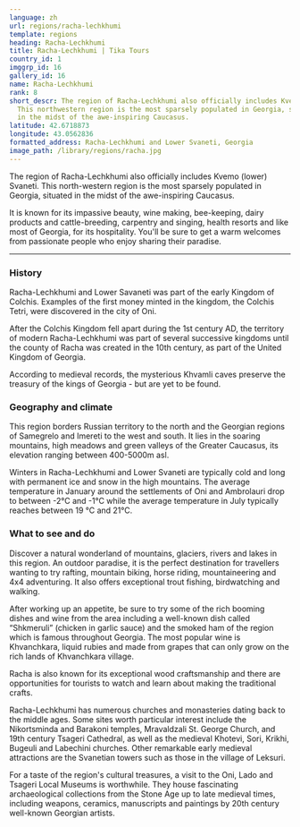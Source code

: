 ```yaml
---
language: zh
url: regions/racha-lechkhumi
template: regions
heading: Racha-Lechkhumi
title: Racha-Lechkhumi | Tika Tours
country_id: 1
imggrp_id: 16
gallery_id: 16
name: Racha-Lechkhumi
rank: 8
short_descr: The region of Racha-Lechkhumi also officially includes Kvemo (lower) Svaneti.
  This northwestern region is the most sparsely populated in Georgia, situated
  in the midst of the awe-inspiring Caucasus.
latitude: 42.6718873
longitude: 43.0562836
formatted_address: Racha-Lechkhumi and Lower Svaneti, Georgia
image_path: /library/regions/racha.jpg
---
```

<div class="row content-row"><!-- 1199 (1)-->

</div>

<div class="row content-row"><!-- 1200 (2)-->
<div class="col-xs-12 col-sm-6 col-md-6"><!-- 1594 -->

The region of Racha\-Lechkhumi also officially includes Kvemo (lower) Svaneti. This
north\-western region is the most sparsely populated in Georgia, situated in the
midst of the awe\-inspiring Caucasus.

</div>

<div class="col-xs-12 col-sm-6 col-md-6"><!-- 1595 -->

It is known for its impassive beauty, wine making, bee\-keeping, dairy products and
cattle\-breeding, carpentry and singing, health resorts and like most of Georgia,
for its hospitality. You'll be sure to get a warm welcomes from passionate people
who enjoy sharing their paradise.

</div>

</div>

<div class="row content-row"><!-- 1201 (3)-->
<div class="col-xs-12"><!-- 1596 -->

* * *

</div>

</div>

<div class="row content-row"><!-- 1202 (4)-->
<div class="col-xs-12 col-sm-6 col-md-6"><!-- 1597 -->

### History


Racha\-Lechkhumi and Lower Savaneti was part of the early Kingdom of Colchis. Examples
of the first money minted in the kingdom, the Colchis Tetri, were discovered in
the city of Oni.

After the Colchis Kingdom fell apart during the 1st century AD, the territory of
modern Racha\-Lechkhumi was part of several successive kingdoms until the county
of Racha was created in the 10th century, as part of the United Kingdom of Georgia.

According to medieval records, the mysterious Khvamli caves preserve the treasury
of the kings of Georgia \- but are yet to be found.

### Geography and climate


This region borders Russian territory to the north and the Georgian regions of Samegrelo
and Imereti to the west and south. It lies in the soaring mountains, high meadows
and green valleys of the Greater Caucasus, its elevation ranging between 400\-5000m
asl.

Winters in Racha\-Lechkhumi and Lower Svaneti are typically cold and long with permanent
ice and snow in the high mountains. The average temperature in January around the
settlements of Oni and Ambrolauri drop to between \-2°C and \-1°C while the average
temperature in July typically reaches between 19 °C and 21°C.

</div>

<div class="col-xs-12 col-sm-6 col-md-6"><!-- 1598 -->

### What to see and do


Discover a natural wonderland of mountains, glaciers, rivers and lakes in this region.
An outdoor paradise, it is the perfect destination for travellers wanting to try
rafting, mountain biking, horse riding, mountaineering and 4x4 adventuring. It also
offers exceptional trout fishing, birdwatching and walking.

After working up an appetite, be sure to try some of the rich booming dishes and
wine from the area including a well\-known dish called “Shkmeruli” (chicken in garlic
sauce) and the smoked ham of the region which is famous throughout Georgia. The
most popular wine is Khvanchkara, liquid rubies and made from grapes that can only
grow on the rich lands of Khvanchkara village.

Racha is also known for its exceptional wood craftsmanship and there are opportunities
for tourists to watch and learn about making the traditional crafts.

Racha\-Lechkhumi has numerous churches and monasteries dating back to the middle
ages. Some sites worth particular interest include the Nikortsminda and Barakoni
temples, Mravaldzali St. George Church, and 19th century Tsageri Cathedral, as well
as the medieval Khotevi, Sori, Krikhi, Bugeuli and Labechini churches. Other remarkable
early medieval attractions are the Svanetian towers such as those in the village
of Leksuri.

For a taste of the region's cultural treasures, a visit to the Oni, Lado and Tsageri
Local Museums is worthwhile. They house fascinating archaeological collections from
the Stone Age up to late medieval times, including weapons, ceramics, manuscripts
and paintings by 20th century well\-known Georgian artists.

</div>

</div>
